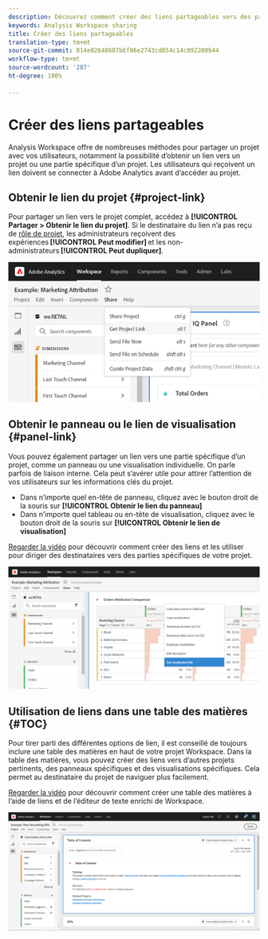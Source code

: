 ```yaml
---
description: Découvrez comment créer des liens partageables vers des projets ou des visualisations
keywords: Analysis Workspace sharing
title: Créer des liens partageables
translation-type: tm+mt
source-git-commit: 814e02648607b6f06e2743cd054c14c892200b44
workflow-type: tm+mt
source-wordcount: '287'
ht-degree: 100%

---
```



# Créer des liens partageables

Analysis Workspace offre de nombreuses méthodes pour partager un projet avec vos utilisateurs, notamment la possibilité d’obtenir un lien vers un projet ou une partie spécifique d’un projet. Les utilisateurs qui reçoivent un lien doivent se connecter à Adobe Analytics avant d’accéder au projet.

## Obtenir le lien du projet {#project-link}

Pour partager un lien vers le projet complet, accédez à **[!UICONTROL Partager > Obtenir le lien du projet]**. Si le destinataire du lien n’a pas reçu de [rôle de projet](https://docs.adobe.com/content/help/fr-FR/analytics/analyze/analysis-workspace/curate-share/share-projects.html), les administrateurs reçoivent des expériences **[!UICONTROL Peut modifier]** et les non-administrateurs **[!UICONTROL Peut dupliquer]**.

![](assets/get-project-link.png)

## Obtenir le panneau ou le lien de visualisation {#panel-link}

Vous pouvez également partager un lien vers une partie spécifique d’un projet, comme un panneau ou une visualisation individuelle. On parle parfois de liaison interne. Cela peut s’avérer utile pour attirer l’attention de vos utilisateurs sur les informations clés du projet.

* Dans n’importe quel en-tête de panneau, cliquez avec le bouton droit de la souris sur **[!UICONTROL Obtenir le lien du panneau]**
* Dans n’importe quel tableau ou en-tête de visualisation, cliquez avec le bouton droit de la souris sur **[!UICONTROL Obtenir le lien de visualisation]**

[Regarder la vidéo](https://www.youtube.com/watch?v=lvmAdKNfWQw) pour découvrir comment créer des liens et les utiliser pour diriger des destinataires vers des parties spécifiques de votre projet.

![](assets/get-viz-link.png)

## Utilisation de liens dans une table des matières {#TOC}

Pour tirer parti des différentes options de lien, il est conseillé de toujours inclure une table des matières en haut de votre projet Workspace. Dans la table des matières, vous pouvez créer des liens vers d’autres projets pertinents, des panneaux spécifiques et des visualisations spécifiques. Cela permet au destinataire du projet de naviguer plus facilement.

[Regarder la vidéo](https://www.youtube.com/watch?v=Xo6fTguWm-M) pour découvrir comment créer une table des matières à l’aide de liens et de l’éditeur de texte enrichi de Workspace.

![](assets/toc.png)